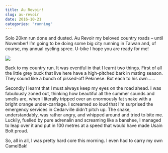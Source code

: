 ```yaml
---
title: Au Revoir!
slug: au-revoir
date: 2016-10-21
categories: "running"
---
```


<p>Solo 20km run done and dusted. Au Revoir my beloved country roads – until November! I’m going to be doing some big city running in Taiwan and, of course, my annual cycling spree. U-bike I hope you are ready for me!</p>
<p><img src="https://res.cloudinary.com/dy6grlu8z/image/upload/v1558841777/n9vgq4e82mf1gvngtwjm.jpg"/></p>
<p>Back to my country run. It was eventful in that I learnt two things. First of all the little grey buck that live here have a high-pitched bark in mating season. They sound like a bunch of pissed-off Pekinese. But each to his own……</p>
<p>Secondly I learnt that I must always keep my eyes on the road ahead. I was fabulously zoned out, thinking how beautiful all the summer sounds and smells are, when I literally tripped over an enormously fat snake with a bright orange under-carriage. I screamed so loud that I’m surprised the emergency services in Cedarville didn’t pitch up. The snake, understandably, was rather angry, and whipped around and tried to bite me. Luckily, fuelled by pure adrenalin and screaming like a banshee, I managed to leap over it and put in 100 metres at a speed that would have made Usain Bolt proud.</p>
<p>So, all in all, I was pretty hard core this morning. I even had to carry my own CamelBak!</p>









